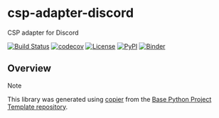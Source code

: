 # csp-adapter-discord

CSP adapter for Discord

[![Build Status](https://github.com/timkpaine/csp-adapter-discord/actions/workflows/build.yml/badge.svg?branch=main&event=push)](https://github.com/timkpaine/csp-adapter-discord/actions/workflows/build.yml)
[![codecov](https://codecov.io/gh/timkpaine/csp-adapter-discord/branch/main/graph/badge.svg)](https://codecov.io/gh/timkpaine/csp-adapter-discord)
[![License](https://img.shields.io/github/license/timkpaine/csp-adapter-discord)](https://github.com/timkpaine/csp-adapter-discord)
[![PyPI](https://img.shields.io/pypi/v/csp-adapter-discord.svg)](https://pypi.python.org/pypi/csp-adapter-discord)
[![Binder](https://mybinder.org/badge_logo.svg)](https://mybinder.org/v2/gh/timkpaine/csp-adapter-discord/main?urlpath=lab)

## Overview

> [!NOTE]
> This library was generated using [copier](https://copier.readthedocs.io/en/stable/) from the [Base Python Project Template repository](https://github.com/python-project-templates/base).
